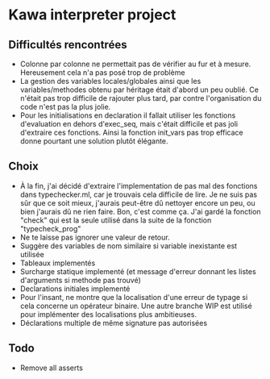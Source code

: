 # Kawa interpreter project

## Difficultés rencontrées
- Colonne par colonne ne permettait pas de vérifier au fur et à mesure. Hereusement cela n'a pas posé trop de problème
- La gestion des variables locales/globales ainsi que les variables/methodes obtenu par héritage était d'abord un peu oublié. Ce n'était pas trop difficile de rajouter plus tard, par contre l'organisation du code n'est pas la plus jolie.
- Pour les initialisations en declaration il fallait utiliser les
fonctions d'evaluation en dehors d'exec_seq, mais c'était difficile et pas joli d'extraire ces fonctions.
Ainsi la fonction init_vars pas trop efficace donne pourtant une solution plutôt élégante. 

## Choix
- À la fin, j'ai décidé d'extraire l'implementation de pas mal des fonctions 
dans typechecker.ml, car je trouvais cela difficile de lire. Je ne suis pas sûr que ce soit mieux, j'aurais peut-être dû nettoyer encore un peu, ou bien j'aurais dû ne rien faire. Bon, c'est comme ça.
J'ai gardé la fonction "check" qui est la seule utilisé dans la suite de la 
fonction "typecheck_prog"
- Ne te laisse pas ignorer une valeur de retour.
- Suggère des variables de nom similaire si variable inexistante est utilisée
- Tableaux implementés
- Surcharge statique implementé (et message d'erreur donnant les listes d'arguments si methode pas trouvé)
- Declarations initiales implementé
- Pour l'insant, ne montre que la localisation d'une erreur de typage si cela concerne un opérateur binaire. Une autre branche WIP est utilisé pour implémenter des localisations plus ambitieuses.
- Déclarations multiple de même signature pas autorisées

## Todo
- Remove all asserts 